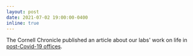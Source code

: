 ```yaml
---
layout: post
date: 2021-07-02 19:00:00-0400
inline: true
---
```


The Cornell Chronicle published an article about our labs' work on life in [post-Covid-19 offices](https://news.cornell.edu/stories/2021/07/software-tool-breathes-life-post-covid-office-airflow).
